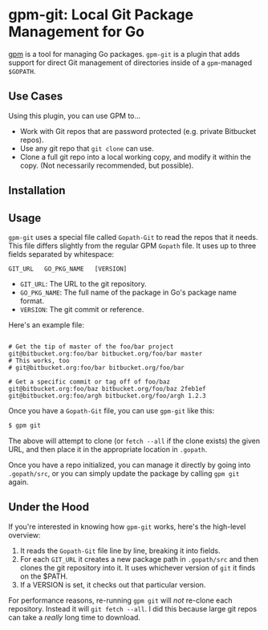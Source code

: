 # gpm-git: Local Git Package Management for Go

[gpm](https://github.com/pote/gpm) is a tool for managing Go packages.
`gpm-git` is a plugin that adds support for direct Git management of
directories inside of a `gpm`-managed `$GOPATH`.

## Use Cases

Using this plugin, you can use GPM to...

* Work with Git repos that are password protected (e.g. private
  Bitbucket repos).
* Use any git repo that `git clone` can use.
* Clone a full git repo into a local working copy, and modify it within
  the copy. (Not necessarily recommended, but possible).

## Installation

## Usage

`gpm-git` uses a special file called `Gopath-Git` to read the repos that
it needs. This file differs slightly from the regular GPM `Gopath` file.
It uses up to three fields separated by whitespace:

```
GIT_URL   GO_PKG_NAME   [VERSION]
```

* `GIT_URL`: The URL to the git repository.
* `GO_PKG_NAME`: The full name of the package in Go's package name
  format.
* `VERSION`: The git commit or reference.

Here's an example file:

```

# Get the tip of master of the foo/bar project
git@bitbucket.org:foo/bar bitbucket.org/foo/bar master
# This works, too
# git@bitbucket.org:foo/bar bitbucket.org/foo/bar

# Get a specific commit or tag off of foo/baz
git@bitbucket.org:foo/baz bitbucket.org/foo/baz 2feb1ef
git@bitbucket.org:foo/argh bitbucket.org/foo/argh 1.2.3
```

Once you have a `Gopath-Git` file, you can use `gpm-git` like this:

```bash
$ gpm git
```

The above will attempt to clone (or `fetch --all` if the clone exists)
the given URL, and then place it in the appropriate location in
`.gopath`.

Once you have a repo initialized, you can manage it directly by going
into `.gopath/src`, or you can simply update the package by calling `gpm
git` again.

## Under the Hood

If you're interested in knowing how `gpm-git` works, here's the
high-level overview:

1. It reads the `Gopath-Git` file line by line, breaking it into fields.
2. For each `GIT_URL` it creates a new package path in `.gopath/src` and
   then clones the git repository into it. It uses whichever version of
  `git` it finds on the $PATH.
3. If a VERSION is set, it checks out that particular version.

For performance reasons, re-running `gpm git` will *not* re-clone each
repository. Instead it will `git fetch --all`. I did this because large
git repos can take a *really* long time to download.

